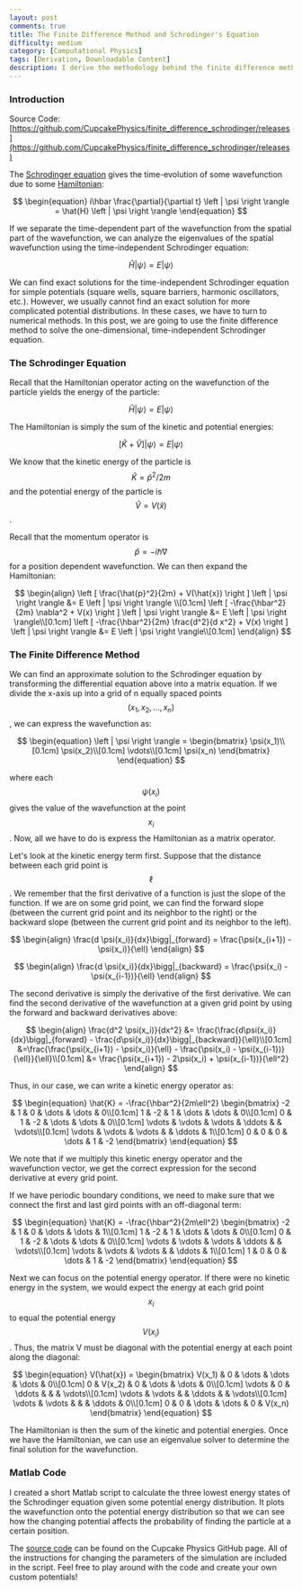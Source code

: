 ```yaml
---
layout: post
comments: true
title: The Finite Difference Method and Schrodinger's Equation
difficulty: medium
category: [Computational Physics]
tags: [Derivation, Downloadable Content]
description: I derive the methodology behind the finite difference method and then use it to solve the one-dimensional, time-independent Schrodinger equation.
---
```


### Introduction

Source Code: [https://github.com/CupcakePhysics/finite_difference_schrodinger/releases](https://github.com/CupcakePhysics/finite_difference_schrodinger/releases)

The [Schrodinger equation](http://en.wikipedia.org/wiki/Schr%C3%B6dinger_equation) gives the time-evolution of some wavefunction due to some [Hamiltonian](http://en.wikipedia.org/wiki/Hamiltonian_(quantum_mechanics)):

$$
\begin{equation}
i\hbar \frac{\partial}{\partial t} \left | \psi \right \rangle = \hat{H} \left | \psi \right \rangle
\end{equation}
$$

If we separate the time-dependent part of the wavefunction from the spatial part of the wavefunction, we can analyze the eigenvalues of the spatial wavefunction using the time-independent Schrodinger equation:

$$
\begin{equation}
\hat{H} \left | \psi \right \rangle = E \left | \psi \right \rangle
\end{equation}
$$

We can find exact solutions for the time-independent Schrodinger equation for simple potentials (square wells, square barriers, harmonic oscillators, etc.). However, we usually cannot find an exact solution for more complicated potential distributions. In these cases, we have to turn to numerical methods. In this post, we are going to use the finite difference method to solve the one-dimensional, time-independent Schrodinger equation.

### The Schrodinger Equation

Recall that the Hamiltonian operator acting on the wavefunction of the particle yields the energy of the particle:

$$
\begin{equation}
\hat{H} \left | \psi \right \rangle = E \left | \psi \right \rangle
\end{equation}
$$

The Hamiltonian is simply the sum of the kinetic and potential energies:

$$
\begin{equation}
\left [ \hat{K} + \hat{V} \right ] \left | \psi \right \rangle = E \left | \psi \right \rangle
\end{equation}
$$

We know that the kinetic energy of the particle is $$\hat{K} = \hat{p}^2/2m$$ and the potential energy of the particle is $$\hat{V} = V(\hat{x})$$.

Recall that the momentum operator is $$\hat{p} = -i\hbar \nabla$$ for a position dependent wavefunction. We can then expand the Hamiltonian:

$$
\begin{align}
\left [ \frac{\hat{p}^2}{2m} + V(\hat{x}) \right ] \left | \psi \right \rangle &= E \left | \psi \right \rangle \\[0.1cm]
\left [ -\frac{\hbar^2}{2m} \nabla^2 + V(x) \right ] \left | \psi \right \rangle &= E \left | \psi \right \rangle\\[0.1cm]
\left [ -\frac{\hbar^2}{2m} \frac{d^2}{d x^2} + V(x) \right ] \left | \psi \right \rangle &= E \left | \psi \right \rangle\\[0.1cm]
\end{align}
$$

### The Finite Difference Method

We can find an approximate solution to the Schrodinger equation by transforming the differential equation above into a matrix equation. If we divide the x-axis up into a grid of n equally spaced points $$(x_1, x_2, ..., x_n)$$, we can express the wavefunction as:

$$
\begin{equation}
\left | \psi \right \rangle =
\begin{bmatrix}
\psi(x_1)\\[0.1cm]
\psi(x_2)\\[0.1cm]
\vdots\\[0.1cm]
\psi(x_n)
\end{bmatrix}
\end{equation}
$$

where each $$\psi(x_i)$$ gives the value of the wavefunction at the point $$x_i$$. Now, all we have to do is express the Hamiltonian as a matrix operator.

Let's look at the kinetic energy term first. Suppose that the distance between each grid point is $$\ell$$. We remember that the first derivative of a function is just the slope of the function. If we are on some grid point, we can find the forward slope (between the current grid point and its neighbor to the right) or the backward slope (between the current grid point and its neighbor to the left).

$$
\begin{align}
\frac{d \psi(x_i)}{dx}\bigg|_{forward} = \frac{\psi(x_{i+1}) - \psi(x_i)}{\ell}
\end{align}
$$

$$
\begin{align}
\frac{d \psi(x_i)}{dx}\bigg|_{backward} = \frac{\psi(x_i) - \psi(x_{i-1})}{\ell}
\end{align}
$$

The second derivative is simply the derivative of the first derivative. We can find the second derivative of the wavefunction at a given grid point by using the forward and backward derivatives above:

$$
\begin{align}
\frac{d^2 \psi(x_i)}{dx^2} &= \frac{\frac{d\psi(x_i)}{dx}\bigg|_{forward} - \frac{d\psi(x_i)}{dx}\bigg|_{backward}}{\ell}\\[0.1cm]
&=\frac{\frac{\psi(x_{i+1}) - \psi(x_i)}{\ell} - \frac{\psi(x_i) - \psi(x_{i-1})}{\ell}}{\ell}\\[0.1cm]
&= \frac{\psi(x_{i+1}) - 2\psi(x_i) + \psi(x_{i-1})}{\ell^2}
\end{align}
$$

Thus, in our case, we can write a kinetic energy operator as:

$$
\begin{equation}
\hat{K} = -\frac{\hbar^2}{2m\ell^2}
\begin{bmatrix}
-2 & 1 & 0 & \dots & \dots & 0\\[0.1cm]
1 & -2 & 1 & \dots & \dots & 0\\[0.1cm]
0 & 1 & -2 & \dots & \dots & 0\\[0.1cm]
\vdots & \vdots & \vdots & \ddots & & \vdots\\[0.1cm]
\vdots & \vdots & \vdots & & \ddots & 1\\[0.1cm]
0 & 0 & 0 & \dots & 1 & -2
\end{bmatrix}
\end{equation}
$$

We note that if we multiply this kinetic energy operator and the wavefunction vector, we get the correct expression for the second derivative at every grid point.

If we have periodic boundary conditions, we need to make sure that we connect the first and last gird points with an off-diagonal term:

$$
\begin{equation}
\hat{K} = -\frac{\hbar^2}{2m\ell^2}
\begin{bmatrix}
-2 & 1 & 0 & \dots & \dots & 1\\[0.1cm]
1 & -2 & 1 & \dots & \dots & 0\\[0.1cm]
0 & 1 & -2 & \dots & \dots & 0\\[0.1cm]
\vdots & \vdots & \vdots & \ddots & & \vdots\\[0.1cm]
\vdots & \vdots & \vdots & & \ddots & 1\\[0.1cm]
1 & 0 & 0 & \dots & 1 & -2
\end{bmatrix}
\end{equation}
$$

Next we can focus on the potential energy operator. If there were no kinetic energy in the system, we would expect the energy at each grid point $$x_i$$ to equal the potential energy $$V(x_i)$$. Thus, the matrix V must be diagonal with the potential energy at each point along the diagonal:

$$
\begin{equation}
V(\hat{x}) =
\begin{bmatrix}
V(x_1) & 0 & \dots & \dots & \dots & 0\\[0.1cm]
0 & V(x_2) & 0 & \dots & \dots & 0\\[0.1cm]
\vdots & 0 & \ddots & & & \vdots\\[0.1cm]
\vdots & \vdots & & \ddots & & \vdots\\[0.1cm]
\vdots & \vdots & & & \ddots & 0\\[0.1cm]
0 & 0 & \dots & \dots & 0 & V(x_n)
\end{bmatrix}
\end{equation}
$$

The Hamiltonian is then the sum of the kinetic and potential energies. Once we have the Hamiltonian, we can use an eigenvalue solver to determine the final solution for the wavefunction.

### Matlab Code

I created a short Matlab script to calculate the three lowest energy states of the Schrodinger equation given some potential energy distribution. It plots the wavefunction onto the potential energy distribution so that we can see how the changing potential affects the probability of finding the particle at a certain position.

The [source code](https://github.com/cmvandrevala/finite_difference_schrodinger/releases/tag/v1.0.0) can be found on the Cupcake Physics GitHub page. All of the instructions for changing the parameters of the simulation are included in the script. Feel free to play around with the code and create your own custom potentials!
